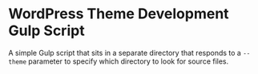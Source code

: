 #  WordPress Theme Development Gulp Script

A simple Gulp script that sits in a separate directory that responds to a `--theme` parameter to specify which directory to look for source files.